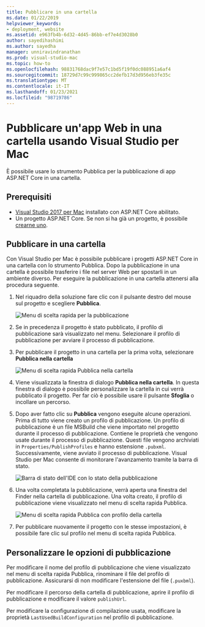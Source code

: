 ```yaml
---
title: Pubblicare in una cartella
ms.date: 01/22/2019
helpviewer_keywords:
- deployment, website
ms.assetid: e963fb4b-6d32-4d45-86bb-ef7e4d3028b0
author: sayedihashimi
ms.author: sayedha
manager: unniravindranathan
ms.prod: visual-studio-mac
ms.topic: how-to
ms.openlocfilehash: 98831768dac9f7e57c1bd5f19f0dc088951a6af4
ms.sourcegitcommit: 18729d7c99c999865cc2defb17d3d956eb3fe35c
ms.translationtype: MT
ms.contentlocale: it-IT
ms.lasthandoff: 01/23/2021
ms.locfileid: "98719786"
---
```

# <a name="publish-a-web-app-to-a-folder-using-visual-studio-for-mac"></a>Pubblicare un'app Web in una cartella usando Visual Studio per Mac

È possibile usare lo strumento Pubblica per la pubblicazione di app ASP.NET Core in una cartella.

## <a name="prerequisites"></a>Prerequisiti

- [Visual Studio 2017 per Mac](https://visualstudio.microsoft.com/downloads/?utm_medium=microsoft&utm_source=docs.microsoft.com&utm_campaign=inline+link&utm_content=download+vs4mac2017) installato con ASP.NET Core abilitato.
- Un progetto ASP.NET Core. Se non si ha già un progetto, è possibile [crearne uno](./create-new-projects.md?view=vsmac-2017&preserve-view=true).

## <a name="publish-to-folder"></a>Pubblicare in una cartella

Con Visual Studio per Mac è possibile pubblicare i progetti ASP.NET Core in una cartella con lo strumento Pubblica. Dopo la pubblicazione in una cartella è possibile trasferire i file nel server Web per spostarli in un ambiente diverso. Per eseguire la pubblicazione in una cartella attenersi alla procedura seguente.

 1. Nel riquadro della soluzione fare clic con il pulsante destro del mouse sul progetto e scegliere **Pubblica**.

    ![Menu di scelta rapida per la pubblicazione](media/publish-context-menu.png)

 2. Se in precedenza il progetto è stato pubblicato, il profilo di pubblicazione sarà visualizzato nel menu. Selezionare il profilo di pubblicazione per avviare il processo di pubblicazione.

 3. Per pubblicare il progetto in una cartella per la prima volta, selezionare **Pubblica nella cartella**

    ![Menu di scelta rapida Pubblica nella cartella](media/publish-to-folder-context-menu.png)

 4. Viene visualizzata la finestra di dialogo **Pubblica nella cartella**. In questa finestra di dialogo è possibile personalizzare la cartella in cui verrà pubblicato il progetto. Per far ciò è possibile usare il pulsante **Sfoglia** o incollare un percorso.

 5. Dopo aver fatto clic su **Pubblica** vengono eseguite alcune operazioni. Prima di tutto viene creato un profilo di pubblicazione. Un profilo di pubblicazione è un file MSBuild che viene importato nel progetto durante il processo di pubblicazione. Contiene le proprietà che vengono usate durante il processo di pubblicazione. Questi file vengono archiviati in `Properties/PublishProfiles` e hanno estensione `.pubxml`. Successivamente, viene avviato il processo di pubblicazione. Visual Studio per Mac consente di monitorare l'avanzamento tramite la barra di stato.

    ![Barra di stato dell'IDE con lo stato della pubblicazione](media/publish-to-folder-status-bar.png)

 6. Una volta completata la pubblicazione, verrà aperta una finestra del Finder nella cartella di pubblicazione. Una volta creato, il profilo di pubblicazione viene visualizzato nel menu di scelta rapida Pubblica.

    ![Menu di scelta rapida Pubblica con profilo della cartella](media/publish-context-menu-with-folder-profile.png)

 7. Per pubblicare nuovamente il progetto con le stesse impostazioni, è possibile fare clic sul profilo nel menu di scelta rapida Pubblica.

## <a name="customize-publish-options"></a>Personalizzare le opzioni di pubblicazione

Per modificare il nome del profilo di pubblicazione che viene visualizzato nel menu di scelta rapida Pubblica, rinominare il file del profilo di pubblicazione. Assicurarsi di non modificare l'estensione del file (`.puxbml`).

Per modificare il percorso della cartella di pubblicazione, aprire il profilo di pubblicazione e modificare il valore `publishUrl`.

Per modificare la configurazione di compilazione usata, modificare la proprietà `LastUsedBuildConfiguration` nel profilo di pubblicazione.